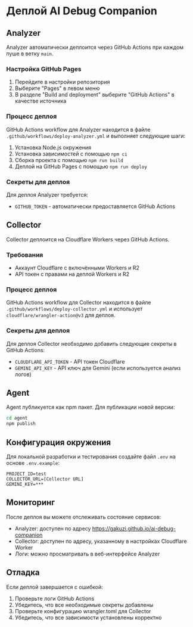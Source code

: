# Деплой AI Debug Companion

## Analyzer

Analyzer автоматически деплоится через GitHub Actions при каждом пуше в ветку `main`.

### Настройка GitHub Pages

1. Перейдите в настройки репозитория
2. Выберите "Pages" в левом меню
3. В разделе "Build and deployment" выберите "GitHub Actions" в качестве источника

### Процесс деплоя

GitHub Actions workflow для Analyzer находится в файле `.github/workflows/deploy-analyzer.yml` и выполняет следующие шаги:

1. Установка Node.js окружения
2. Установка зависимостей с помощью `npm ci`
3. Сборка проекта с помощью `npm run build`
4. Деплой на GitHub Pages с помощью `npm run deploy`

### Секреты для деплоя

Для деплоя Analyzer требуется:
- `GITHUB_TOKEN` - автоматически предоставляется GitHub Actions

## Collector

Collector деплоится на Cloudflare Workers через GitHub Actions.

### Требования

- Аккаунт Cloudflare с включёнными Workers и R2
- API токен с правами на деплой Workers и R2

### Процесс деплоя

GitHub Actions workflow для Collector находится в файле `.github/workflows/deploy-collector.yml` и использует `cloudflare/wrangler-action@v3` для деплоя.

### Секреты для деплоя

Для деплоя Collector необходимо добавить следующие секреты в GitHub Actions:

- `CLOUDFLARE_API_TOKEN` - API токен Cloudflare
- `GEMINI_API_KEY` - API ключ для Gemini (если используется анализ логов)

## Agent

Agent публикуется как npm пакет. Для публикации новой версии:

```bash
cd agent
npm publish
```

## Конфигурация окружения

Для локальной разработки и тестирования создайте файл `.env` на основе `.env.example`:

```env
PROJECT_ID=test
COLLECTOR_URL=[Collector URL]
GEMINI_KEY=***
```

## Мониторинг

После деплоя вы можете отслеживать состояние сервисов:

- Analyzer: доступен по адресу https://gakuzi.github.io/ai-debug-companion
- Collector: доступен по адресу, указанному в настройках Cloudflare Worker
- Логи: можно просматривать в веб-интерфейсе Analyzer

## Отладка

Если деплой завершается с ошибкой:

1. Проверьте логи GitHub Actions
2. Убедитесь, что все необходимые секреты добавлены
3. Проверьте конфигурацию wrangler.toml для Collector
4. Убедитесь, что все зависимости установлены корректно